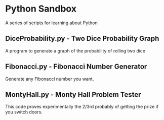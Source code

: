 # Python Sandbox

A series of scripts for learning about Python

## DiceProbability.py - Two Dice Probability Graph

A program to generate a graph of the probability of rolling two dice

## Fibonacci.py - Fibonacci Number Generator

Generate any Fibonacci number you want.

## MontyHall.py - Monty Hall Problem Tester

This code proves experimentally the 2/3rd probably of getting the prize if you switch doors.
